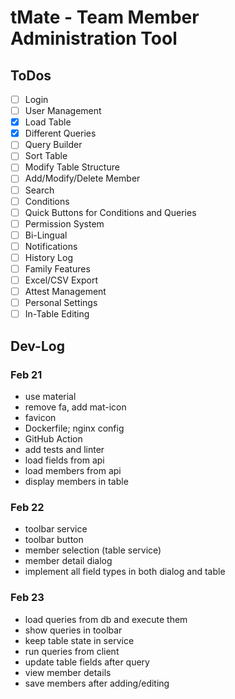 # tMate - Team Member Administration Tool

## ToDos

 - [ ] Login
 - [ ] User Management
 - [x] Load Table
 - [x] Different Queries
 - [ ] Query Builder
 - [ ] Sort Table
 - [ ] Modify Table Structure
 - [ ] Add/Modify/Delete Member
 - [ ] Search
 - [ ] Conditions
 - [ ] Quick Buttons for Conditions and Queries
 - [ ] Permission System
 - [ ] Bi-Lingual
 - [ ] Notifications
 - [ ] History Log
 - [ ] Family Features
 - [ ] Excel/CSV Export
 - [ ] Attest Management
 - [ ] Personal Settings
 - [ ] In-Table Editing

## Dev-Log

### Feb 21

- use material
- remove fa, add mat-icon
- favicon
- Dockerfile; nginx config
- GitHub Action
- add tests and linter
- load fields from api
- load members from api
- display members in table

### Feb 22

- toolbar service
- toolbar button
- member selection (table service)
- member detail dialog
- implement all field types in both dialog and table

### Feb 23

- load queries from db and execute them
- show queries in toolbar
- keep table state in service
- run queries from client
- update table fields after query
- view member details
- save members after adding/editing